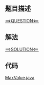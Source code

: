 ## 题目描述

[==>QUESTION<==](https://leetcode.cn/problems/li-wu-de-zui-da-jie-zhi-lcof/description/)

## 解法

[==>SOLUTION<==](https://leetcode.cn/problems/li-wu-de-zui-da-jie-zhi-lcof/solutions/2153371/li-wu-de-zui-da-jie-zhi-by-leetcode-solu-g64i/)

## 代码

[MaxValue.java](https://github.com/Marshal7cc/leetcode-java/blob/master/src/dp/MaxValue.java)

